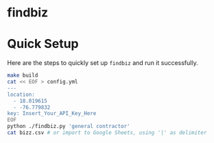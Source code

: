 # findbiz

# Quick Setup

Here are the steps to quickly set up `findbiz` and run it successfully.

```sh
make build
cat << EOF > config.yml
---
location:
  - 18.019615
  - -76.779832
key: Insert_Your_API_Key_Here
EOF
python ./findbiz.py 'general contractor'
cat bizz.csv # or import to Google Sheets, using '|' as delimiter
```
